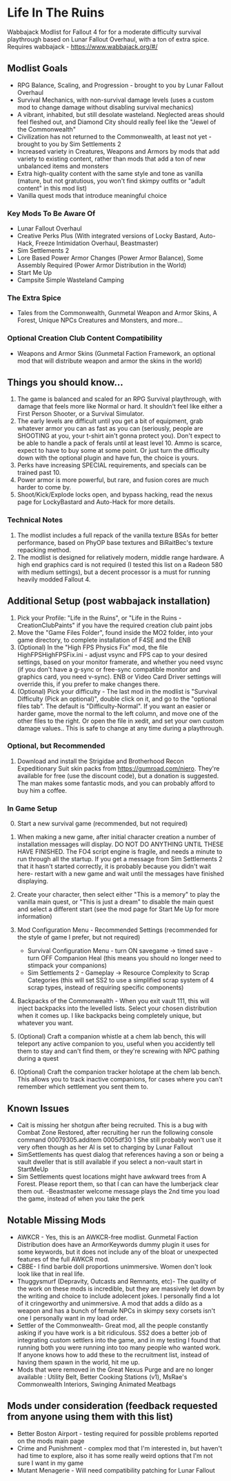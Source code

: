 # Life In The Ruins
Wabbajack Modlist for Fallout 4 for for a moderate difficulty survival playthrough based on Lunar Fallout Overhaul, with a ton of extra spice.
Requires wabbajack - https://www.wabbajack.org/#/

## Modlist Goals
- RPG Balance, Scaling, and Progression - brought to you by Lunar Fallout Overhaul
- Survival Mechanics, with non-survival damage levels (uses a custom mod to change damage without disabling survival mechanics)
- A vibrant, inhabited, but still desolate wasteland. Neglected areas should feel fleshed out, and Diamond City should really feel like the "Jewel of the Commonwealth"
- Civilization has not returned to the Commonwealth, at least not yet - brought to you by Sim Settlements 2
- Increased variety in Creatures, Weapons and Armors by mods that add variety to existing content, rather than mods that add a ton of new unbalanced items and monsters
- Extra high-quality content with the same style and tone as vanilla (mature, but not gratutious, you won't find skimpy outfits or "adult content" in this mod list)
- Vanilla quest mods that introduce meaningful choice


### Key Mods To Be Aware Of 
- Lunar Fallout Overhaul
- Creative Perks Plus (With integrated versions of Locky Bastard, Auto-Hack, Freeze Intimidation Overhaul, Beastmaster)
- Sim Settlements 2
- Lore Based Power Armor Changes (Power Armor Balance), Some Assembly Required (Power Armor Distribution in the World)
- Start Me Up
- Campsite Simple Wasteland Camping

### The Extra Spice
- Tales from the Commonwealth, Gunmetal Weapon and Armor Skins, A Forest, Unique NPCs Creatures and Monsters, and more...

### Optional Creation Club Content Compatibility
- Weapons and Armor Skins (Gunmetal Faction Framework, an optional mod that will distribute weapon and armor the skins in the world)

## Things you should know...
1) The game is balanced and scaled for an RPG Survival playthrough, with damage that feels more like Normal or hard. It shouldn't feel like either a First Person Shooter, or a Survival Simulator.
2) The early levels are difficult until you get a bit of equipment, grab whatever armor you can as fast as you can (seriously, people are SHOOTING at you, your t-shirt ain't gonna protect you). Don't expect to be able to handle a pack of ferals until at least level 10. Ammo is scarce, expect to have to buy some at some point. Or just turn the difficulty down with the optional plugin and have fun, the choice is yours.
4) Perks have increasing SPECIAL requirements, and specials can be trained past 10.
5) Power armor is more powerful, but rare, and fusion cores are much harder to come by.
6) Shoot/Kick/Explode locks open, and bypass hacking, read the nexus page for LockyBastard and Auto-Hack for more details.

### Technical Notes
1) The modlist includes a full repack of the vanilla texture BSAs for better performance, based on PhyOP base textures and BiRaitBec's texture repacking method.
2) The modlist is designed for reliatively modern, middle range hardware. A high end graphics card is not required (I tested this list on a Radeon 580 with medium settings), but a decent processor is a must for running heavily modded Fallout 4.

## Additional Setup (post wabbajack installation)
1) Pick your Profile: "Life in the Ruins", or "Life in the Ruins - CreationClubPaints" if you have the required creation club paint jobs
2) Move the "Game Files Folder", found inside the MO2 folder, into your game directory, to complete installation of F4SE and the ENB
3) (Optional) In the "High FPS Physics Fix" mod, the file HighFPSHighFPSFix.ini - adjust vsync and FPS cap to your desired settings, based on your monitor framerate, and whether you need vsync (if you don't have a g-sync or free-sync compatible monitor and graphics card, you need v-sync). ENB or Video Card Driver settings will override this, if you prefer to make changes there.
4) (Optional) Pick your difficulty - The last mod in the modlist is "Survival Difficulty (Pick an optional)", double click on it, and go to the "optional files tab". The default is "Difficulty-Normal". If you want an easier or harder game, move the normal to the left column, and move one of the other files to the right. Or open the file in xedit, and set your own custom damage values.. This is safe to change at any time during a playthrough.

### Optional, but Recommended
1) Download and install the Strigidae and Brotherhood Recon Expeditionary Suit skin packs from https://gumroad.com/niero. They're available for free (use the discount code), but a donation is suggested. The man makes some fantastic mods, and you can probably afford to buy him a coffee.

### In Game Setup
0) Start a new survival game (recommended, but not required)
1) When making a new game, after initial character creation a number of installation messages will display. DO NOT DO ANYTHING UNTIL THESE HAVE FINISHED. The FO4 script engine is fragile, and needs a minute to run through all the startup. If you get a message from Sim Settlements 2 that it hasn't started correctly, it is probably because you didn't wait here- restart with a new game and wait until the messages have finished displaying.
2) Create your character, then select either "This is a memory" to play the vanilla main quest, or "This is just a dream" to disable the main quest and select a different start (see the mod page for Start Me Up for more information)
3) Mod Configuration Menu - Recommended Settings (recommended for the style of game I prefer, but not required)
    - Survival Configuration Menu - turn ON savegame -> timed save
                                  - turn OFF Companion Heal (this means you should no longer need to stimpack your companions)
    - Sim Settlements 2 - Gameplay -> Resource Complexity to Scrap Categories (this will set SS2 to use a simplified scrap system of 4 scrap types, instead of requiring specific components)
4) Backpacks of the Commonwealth - When you exit vault 111, this will inject backpacks into the levelled lists. Select your chosen distribution when it comes up. I like backpacks being completely unique, but whatever you want.

5) (Optional) Craft a companion whistle at a chem lab bench, this will teleport any active companion to you, useful when you accidently tell them to stay and can't find them, or they're screwing with NPC pathing during a quest
6) (Optional) Craft the companion tracker holotape at the chem lab bench. This allows you to track inactive companions, for cases where you can't remember which settlement you sent them to.

## Known Issues
- Cait is missing her shotgun after being recruited. This is a bug with Combat Zone Restored, after recruiting her run the following console command
00079305.additem 0005df30 1
She still probably won't use it very often though as her AI is set to charging by Lunar Fallout
- SimSettlements has quest dialog that references having a son or being a vault dweller that is still available if you select a non-vault start in StartMeUp
- Sim Settlements quest locations might have awkward trees from A Forest. Please report them, so that I can can have the lumberjack clear them out.
-Beastmaster welcome message plays the 2nd time you load the game, instead of when you take the perk

## Notable Missing Mods
- AWKCR - Yes, this is an AWKCR-free modlist. Gunmetal Faction Distribution does have an ArmorKeywords dummy plugin it uses for some keywords, but it does not include any of the bloat or unexpected features of the full AWKCR mod.
- CBBE- I find barbie doll proportions unimmersive. Women don't look look like that in real life.
- Thuggysmurf (Depravity, Outcasts and Remnants, etc)- The quality of the work on these mods is incredible, but they are massively let down by the writing and choice to include adolecent jokes. I personally find a lot of it cringeworthy and unimmersive. A mod that adds a dildo as a weapon and has a bunch of female NPCs in skimpy sexy corsets isn't one I personally want in my load order.
- Settler of the Commonwealth- Great mod, all the people constantly asking if you have work is a bit ridiculous. SS2 does a better job of integrating custom settlers into the game, and in my testing I found that running both you were running into too many people who wanted work. If anyone knows how to add these to the recruitment list, instead of having them spawn in the world, hit me up.
- Mods that were removed in the Great Nexus Purge and are no longer available : Utility Belt, Better Cooking Stations (v1), MsRae's Commonwealth Interiors, Swinging Animated Meatbags

## Mods under consideration (feedback requested from anyone using them with this list)
- Better Boston Airport - testing required for possible problems reported on the mods main page
- Crime and Punishment - complex mod that I'm interested in, but haven't had time to explore, also it has some really weird options that I'm not sure I want in my game
- Mutant Menagerie - Will need compatibility patching for Lunar Fallout